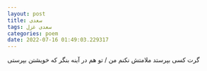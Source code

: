 ```yaml
---
layout: post
title: سعدی
tags: سعدی غزل
categories: poem
date: 2022-07-16 01:49:03.229317
---
```


گرت کسی بپرستد ملامتش نکنم من / تو هم در آینه بنگر که خویشتن بپرستی
